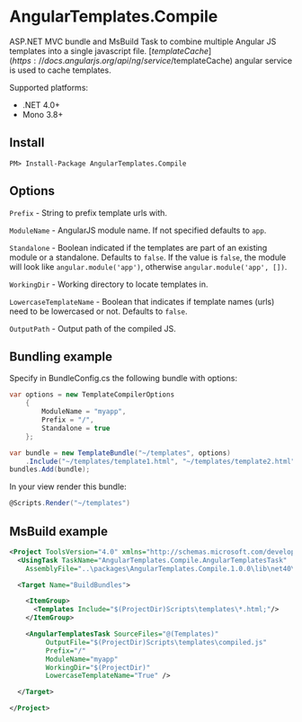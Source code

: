 AngularTemplates.Compile
========================

ASP.NET MVC bundle and MsBuild Task to combine multiple Angular JS templates into a single javascript file. [$templateCache](https://docs.angularjs.org/api/ng/service/$templateCache)  angular service is used to cache templates.

Supported platforms:

- .NET 4.0+
- Mono 3.8+

## Install

`PM> Install-Package AngularTemplates.Compile`

## Options
`Prefix` - String to prefix template urls with.

`ModuleName` - AngularJS module name. If not specified defaults to `app`.

`Standalone` - Boolean indicated if the templates are part of an existing module or a standalone. Defaults to `false`. If the value is `false`, the module will look like `angular.module('app')`, otherwise `angular.module('app', [])`.

`WorkingDir` - Working directory to locate templates in.

`LowercaseTemplateName` - Boolean that indicates if template names (urls) need to be lowercased or not. Defaults to `false`.

`OutputPath` - Output path of the compiled JS.

## Bundling example

Specify in BundleConfig.cs the following bundle with options:

```csharp
var options = new TemplateCompilerOptions
	{
	    ModuleName = "myapp",
	    Prefix = "/",
	    Standalone = true
	};

var bundle = new TemplateBundle("~/templates", options)
	.Include("~/templates/template1.html", "~/templates/template2.html");
bundles.Add(bundle);
```

In your view render this bundle:

```csharp
@Scripts.Render("~/templates")
```

## MsBuild example

```xml
<Project ToolsVersion="4.0" xmlns="http://schemas.microsoft.com/developer/MsBuild/2003" DefaultTargets="BuildBundles">
  <UsingTask TaskName="AngularTemplates.Compile.AngularTemplatesTask"
  	AssemblyFile="..\packages\AngularTemplates.Compile.1.0.0\lib\net40\AngularTemplates.Compile.dll" />

  <Target Name="BuildBundles">

    <ItemGroup>
      <Templates Include="$(ProjectDir)Scripts\templates\*.html;"/>
    </ItemGroup>

    <AngularTemplatesTask SourceFiles="@(Templates)"
         OutputFile="$(ProjectDir)Scripts\templates\compiled.js"
         Prefix="/"
         ModuleName="myapp"
         WorkingDir="$(ProjectDir)"
         LowercaseTemplateName="True" />

  </Target>

</Project>
```
